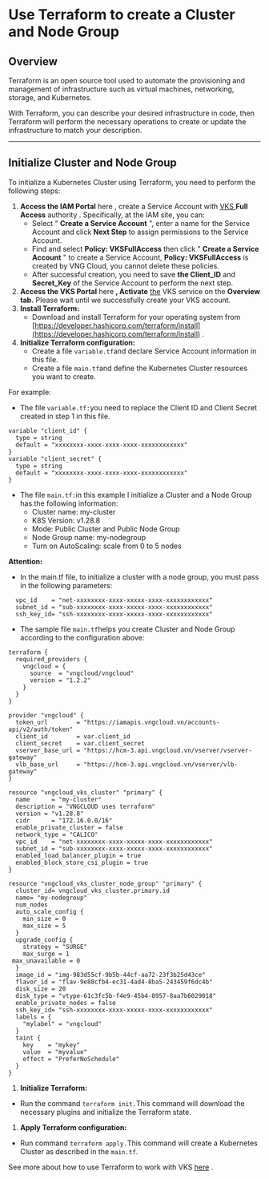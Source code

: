 # Use Terraform to create a Cluster and Node Group

## Overview <a href="#tong-quan" id="tong-quan"></a>

Terraform is an open source tool used to automate the provisioning and management of infrastructure such as virtual machines, networking, storage, and Kubernetes.

With Terraform, you can describe your desired infrastructure in code, then Terraform will perform the necessary operations to create or update the infrastructure to match your description.

***

## **Initialize Cluster and Node Group** <a href="#khoi-tao-cluster-va-node-group" id="khoi-tao-cluster-va-node-group"></a>

To initialize a Kubernetes Cluster using Terraform, you need to perform the following steps:

1. **Access the IAM Portal** here , create a Service Account with [VKS ](https://iam.console.vngcloud.vn/)**Full Access** authority . Specifically, at the IAM site, you can:
   * Select " **Create a Service Account** ", enter a name for the Service Account and click **Next Step** to assign permissions to the Service Account.
   * Find and select **Policy: VKSFullAccess** then click " **Create a Service Account** " to create a Service Account, **Policy: VKSFullAccess** is created by VNG Cloud, you cannot delete these policies.
   * After successful creation, you need to save **the Client\_ID** and **Secret\_Key** of the Service Account to perform the next step.
2. **Access the VKS Portal** here **, Activate** [the](https://vks.console.vngcloud.vn/overview) VKS service on the **Overview tab.** Please wait until we successfully create your VKS account.
3. **Install Terraform:**
   * Download and install Terraform for your operating system from [https://developer.hashicorp.com/terraform/install](https://developer.hashicorp.com/terraform/install) .
4. **Initialize Terraform configuration:**
   * Create a file `variable.tf`and declare Service Account information in this file.
   * Create a file `main.tf`and define the Kubernetes Cluster resources you want to create.

For example:

* The file `variable.tf:`you need to replace the Client ID and Client Secret created in step 1 in this file.

```
variable "client_id" {
  type = string
  default = "xxxxxxxx-xxxx-xxxx-xxxx-xxxxxxxxxxxx"
}
variable "client_secret" {
  type = string
  default = "xxxxxxxx-xxxx-xxxx-xxxx-xxxxxxxxxxxx"
}
```

* The file `main.tf:`in this example I initialize a Cluster and a Node Group has the following information:
  * Cluster name: my-cluster
  * K8S Version: v1.28.8
  * Mode: Public Cluster and Public Node Group
  * Node Group name: my-nodegroup
  * Turn on AutoScaling: scale from 0 to 5 nodes

**Attention:**

* In the main.tf file, to initialize a cluster with a node group, you must pass in the following parameters:

```
  vpc_id    = "net-xxxxxxxx-xxxx-xxxxx-xxxx-xxxxxxxxxxxx"
  subnet_id = "sub-xxxxxxxx-xxxx-xxxxx-xxxx-xxxxxxxxxxxx"
  ssh_key_id= "ssh-xxxxxxxx-xxxx-xxxxx-xxxx-xxxxxxxxxxxx"
```

* The sample file `main.tf`helps you create Cluster and Node Group according to the configuration above:

```
terraform {
  required_providers {
    vngcloud = {
      source  = "vngcloud/vngcloud"
      version = "1.2.2"
    }
  }
}

provider "vngcloud" {
  token_url        = "https://iamapis.vngcloud.vn/accounts-api/v2/auth/token"
  client_id        = var.client_id
  client_secret    = var.client_secret
  vserver_base_url = "https://hcm-3.api.vngcloud.vn/vserver/vserver-gateway"
  vlb_base_url     = "https://hcm-3.api.vngcloud.vn/vserver/vlb-gateway"
}

resource "vngcloud_vks_cluster" "primary" {
  name      = "my-cluster"
  description = "VNGCLOUD uses terraform"
  version = "v1.28.8"
  cidr      = "172.16.0.0/16"
  enable_private_cluster = false
  network_type = "CALICO"
  vpc_id    = "net-xxxxxxxx-xxxx-xxxxx-xxxx-xxxxxxxxxxxx"
  subnet_id = "sub-xxxxxxxx-xxxx-xxxxx-xxxx-xxxxxxxxxxxx"
  enabled_load_balancer_plugin = true
  enabled_block_store_csi_plugin = true
}

resource "vngcloud_vks_cluster_node_group" "primary" {
  cluster_id= vngcloud_vks_cluster.primary.id
  name= "my-nodegroup"
  num_nodes
  auto_scale_config {
    min_size = 0
    max_size = 5
  }
  upgrade_config {
    strategy = "SURGE"
    max_surge = 1
 max_unavailable = 0
  }
  image_id = "img-983d55cf-9b5b-44cf-aa72-23f3b25d43ce"
  flavor_id = "flav-9e88cfb4-ec31-4ad4-8ba5-243459f6dc4b"
  disk_size = 20
  disk_type = "vtype-61c3fc5b-f4e9-45b4-8957-8aa7b6029018"
  enable_private_nodes = false
  ssh_key_id= "ssh-xxxxxxxx-xxxx-xxxxx-xxxx-xxxxxxxxxxxx"
  labels = {
    "mylabel" = "vngcloud"
  }
  taint {
    key    = "mykey"
    value  = "myvalue"
    effect = "PreferNoSchedule"
  }
}
```

1. **Initialize Terraform:**

* Run the command `terraform init.`This command will download the necessary plugins and initialize the Terraform state.

1. **Apply Terraform configuration:**

* Run command `terraform apply.`This command will create a Kubernetes Cluster as described in the `main.tf`.

See more about how to use Terraform to work with VKS [here](https://registry.terraform.io/providers/vngcloud/vngcloud/latest/docs/resources/vks\_cluster) .
